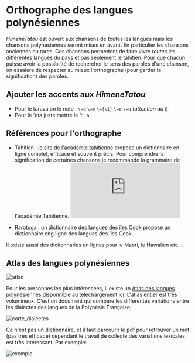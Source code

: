 # Orthographe des langues polynésiennes

*HimeneTatou* est ouvert aux chansons de toutes les langues mais les chansons polynésiennes seront mises en avant. En particulier les chansons anciennes ou rares.
Ces chansons permettent de faire vivre *toutes* les différentes langues du pays et pas seulement le tahitien.
Pour que chacun puisse avoir la possibilité de rechercher le sens des paroles d'une chanson, on essaiera de respecter au mieux l'orthographe (pour garder la signification) des paroles.

## Ajouter les accents aux *HimeneTatou*

* Pour le tarava on le note :  `\=a` `\=e` `\={\i}` `\=o` `\=u`   (*attention au i*)
* Pour le 'eta juste mettre le ': `'a`

##  Références pour l'orthographe

* Tahitien : [le site de l'académie tahitienne](http://www.farevanaa.pf/dictionnaire.php) propose un dictionnaire en ligne complet, efficace et souvent précis. Pour comprendre la signification de certaines chansons je recommande la grammaire de l'académie Tahitienne. 
![grammaire](http://www.farevanaa.pf/v2/img_publi.php?id=11)

* Rarotoga : [un dictionnaire des langues des îles Cook](http://cookislandsdictionary.com) propose un dictionnaire eng ligne des langues des îles Cook.

Il existe aussi des dictionnaries en lignes pour le Maori, le Hawaiien etc... 

## Atlas des langues polynésiennes

![atlas](http://alex.francois.online.fr/img/Francois_ATLAS_2015_cover_m.jpg)

Pour les personnes les plus intéressées, il existe un [Atlas des langues polynésiennes](http://alex.francois.online.fr/AF-ALPF_f.htm) disponnible au téléchargement [ici](http://alex.francois.online.fr/AF-ALPF_f.htm). L'atlas entier est très volumineux. C'est un document qui compare les différentes variations entre les dialectes des langues de la Polynésie Française: 

![carte_dialectes](http://alex.francois.online.fr/img/AlexFrancois_Atlas-PF-carte_2015_b.jpg)

Ce n'est pas un dictionnaire, et il faut parcourir le pdf pour retrouver un mot (pas très efficace) cependant le travail de collecte des variations lexicales est très intéressant. Par exemple:

![exemple](http://alex.francois.online.fr/img/ALPF_1-1-2_2--charmant.png)
